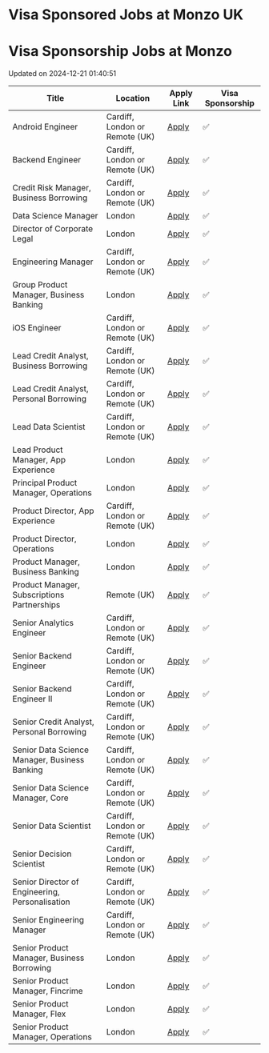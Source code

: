 # Visa Sponsored Jobs at Monzo UK



<!-- START OF JOB LISTINGS -->
# Visa Sponsorship Jobs at Monzo
Updated on 2024-12-21 01:40:51

| Title | Location | Apply Link | Visa Sponsorship |
|-------|----------|------------|------------------|
| Android Engineer | Cardiff, London or Remote (UK) | [Apply](https://job-boards.greenhouse.io/monzo/jobs/2578107) | ✅ |
| Backend Engineer  | Cardiff, London or Remote (UK) | [Apply](https://job-boards.greenhouse.io/monzo/jobs/5272421) | ✅ |
| Credit Risk Manager, Business Borrowing | Cardiff, London or Remote (UK) | [Apply](https://job-boards.greenhouse.io/monzo/jobs/6364447) | ✅ |
| Data Science Manager  | London | [Apply](https://job-boards.greenhouse.io/monzo/jobs/5758065) | ✅ |
| Director of Corporate Legal | London | [Apply](https://job-boards.greenhouse.io/monzo/jobs/6437792) | ✅ |
| Engineering Manager | Cardiff, London or Remote (UK) | [Apply](https://job-boards.greenhouse.io/monzo/jobs/5018066) | ✅ |
| Group Product Manager, Business Banking | London | [Apply](https://job-boards.greenhouse.io/monzo/jobs/6428865) | ✅ |
| iOS Engineer | Cardiff, London or Remote (UK) | [Apply](https://job-boards.greenhouse.io/monzo/jobs/2413515) | ✅ |
| Lead Credit Analyst, Business Borrowing | Cardiff, London or Remote (UK) | [Apply](https://job-boards.greenhouse.io/monzo/jobs/6364469) | ✅ |
| Lead Credit Analyst, Personal Borrowing | Cardiff, London or Remote (UK) | [Apply](https://job-boards.greenhouse.io/monzo/jobs/6377274) | ✅ |
| Lead Data Scientist | Cardiff, London or Remote (UK) | [Apply](https://job-boards.greenhouse.io/monzo/jobs/6369658) | ✅ |
| Lead Product Manager, App Experience | London | [Apply](https://job-boards.greenhouse.io/monzo/jobs/6451450) | ✅ |
| Principal Product Manager, Operations | London | [Apply](https://job-boards.greenhouse.io/monzo/jobs/5851147) | ✅ |
| Product Director, App Experience | Cardiff, London or Remote (UK) | [Apply](https://job-boards.greenhouse.io/monzo/jobs/6465289) | ✅ |
| Product Director, Operations | London | [Apply](https://job-boards.greenhouse.io/monzo/jobs/6125707) | ✅ |
| Product Manager, Business Banking | London | [Apply](https://job-boards.greenhouse.io/monzo/jobs/6436641) | ✅ |
| Product Manager, Subscriptions Partnerships | Remote (UK) | [Apply](https://job-boards.greenhouse.io/monzo/jobs/6468804) | ✅ |
| Senior Analytics Engineer | Cardiff, London or Remote (UK) | [Apply](https://job-boards.greenhouse.io/monzo/jobs/6076740) | ✅ |
| Senior Backend Engineer | Cardiff, London or Remote (UK) | [Apply](https://job-boards.greenhouse.io/monzo/jobs/5304204) | ✅ |
| Senior Backend Engineer II | Cardiff, London or Remote (UK) | [Apply](https://job-boards.greenhouse.io/monzo/jobs/6007011) | ✅ |
| Senior Credit Analyst, Personal Borrowing | Cardiff, London or Remote (UK) | [Apply](https://job-boards.greenhouse.io/monzo/jobs/6377125) | ✅ |
| Senior Data Science Manager, Business Banking | Cardiff, London or Remote (UK) | [Apply](https://job-boards.greenhouse.io/monzo/jobs/6297265) | ✅ |
| Senior Data Science Manager, Core | Cardiff, London or Remote (UK) | [Apply](https://job-boards.greenhouse.io/monzo/jobs/6374894) | ✅ |
| Senior Data Scientist | Cardiff, London or Remote (UK) | [Apply](https://job-boards.greenhouse.io/monzo/jobs/6180814) | ✅ |
| Senior Decision Scientist | Cardiff, London or Remote (UK) | [Apply](https://job-boards.greenhouse.io/monzo/jobs/6053295) | ✅ |
| Senior Director of Engineering, Personalisation | Cardiff, London or Remote (UK) | [Apply](https://job-boards.greenhouse.io/monzo/jobs/6470713) | ✅ |
| Senior Engineering Manager | Cardiff, London or Remote (UK) | [Apply](https://job-boards.greenhouse.io/monzo/jobs/6394676) | ✅ |
| Senior Product Manager, Business Borrowing | London | [Apply](https://job-boards.greenhouse.io/monzo/jobs/6344404) | ✅ |
| Senior Product Manager, Fincrime | London | [Apply](https://job-boards.greenhouse.io/monzo/jobs/6222494) | ✅ |
| Senior Product Manager, Flex | London | [Apply](https://job-boards.greenhouse.io/monzo/jobs/6374850) | ✅ |
| Senior Product Manager, Operations | London | [Apply](https://job-boards.greenhouse.io/monzo/jobs/6457824) | ✅ |
<!-- END OF JOB LISTINGS -->
